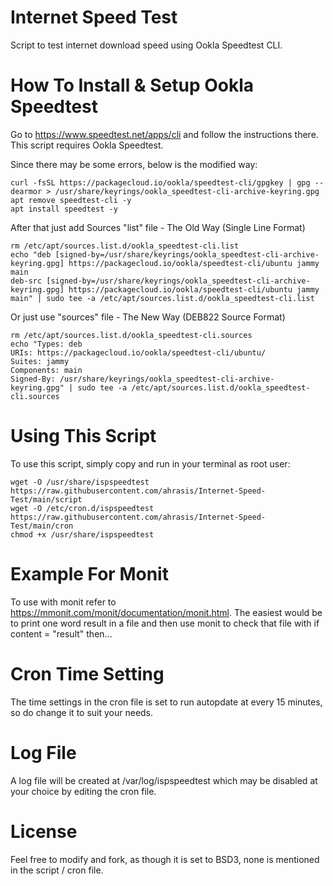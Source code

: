 # Internet Speed Test
Script to test internet download speed using Ookla Speedtest CLI.

# How To Install & Setup Ookla Speedtest
Go to https://www.speedtest.net/apps/cli and follow the instructions there. This script requires Ookla Speedtest.

Since there may be some errors, below is the modified way:
```
curl -fsSL https://packagecloud.io/ookla/speedtest-cli/gpgkey | gpg --dearmor > /usr/share/keyrings/ookla_speedtest-cli-archive-keyring.gpg
apt remove speedtest-cli -y
apt install speedtest -y
```

After that just add Sources "list" file - The Old Way (Single Line Format)
```
rm /etc/apt/sources.list.d/ookla_speedtest-cli.list
echo "deb [signed-by=/usr/share/keyrings/ookla_speedtest-cli-archive-keyring.gpg] https://packagecloud.io/ookla/speedtest-cli/ubuntu jammy main
deb-src [signed-by=/usr/share/keyrings/ookla_speedtest-cli-archive-keyring.gpg] https://packagecloud.io/ookla/speedtest-cli/ubuntu jammy main" | sudo tee -a /etc/apt/sources.list.d/ookla_speedtest-cli.list
```

Or just use "sources" file - The New Way (DEB822 Source Format)
```
rm /etc/apt/sources.list.d/ookla_speedtest-cli.sources
echo "Types: deb
URIs: https://packagecloud.io/ookla/speedtest-cli/ubuntu/
Suites: jammy
Components: main
Signed-By: /usr/share/keyrings/ookla_speedtest-cli-archive-keyring.gpg" | sudo tee -a /etc/apt/sources.list.d/ookla_speedtest-cli.sources
```

# Using This Script
To use this script, simply copy and run in your terminal as root user:
```
wget -O /usr/share/ispspeedtest https://raw.githubusercontent.com/ahrasis/Internet-Speed-Test/main/script
wget -O /etc/cron.d/ispspeedtest https://raw.githubusercontent.com/ahrasis/Internet-Speed-Test/main/cron
chmod +x /usr/share/ispspeedtest
```

# Example For Monit
To use with monit refer to https://mmonit.com/monit/documentation/monit.html. The easiest would be to print one word result in a file and then use monit to check that file with if content = "result" then...

# Cron Time Setting
The time settings in the cron file is set to run autopdate at every 15 minutes, so do change it to suit your needs.

# Log File
A log file will be created at /var/log/ispspeedtest which may be disabled at your choice by editing the cron file.

# License
Feel free to modify and fork, as though it is set to BSD3, none is mentioned in the script / cron file.
